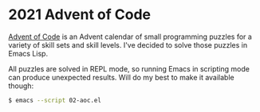 # 2021 Advent of Code

[Advent of Code](https://adventofcode.com/2021) is an Advent calendar of small programming puzzles for a variety of skill sets and skill levels. I've decided to solve those puzzles in Emacs Lisp.

All puzzles are solved in REPL mode, so running Emacs in scripting mode can produce unexpected results. Will do my best to make it available though:
```sh
$ emacs --script 02-aoc.el
```
